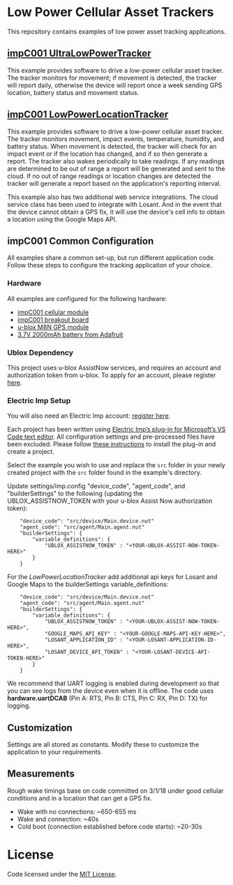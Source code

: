 # Low Power Cellular Asset Trackers #

This repository contains examples of low power asset tracking applications. 

## [impC001 UltraLowPowerTracker](./impC001UltraLowPowerTracker) ##

This example provides software to drive a low-power cellular asset tracker. The tracker monitors for movement; if movement is detected, the tracker will report daily, otherwise the device will report once a week sending GPS location, battery status and movement status.

## [impC001 LowPowerLocationTracker](./impC001LowPowerLocationTracker) ##

This example provides software to drive a low-power cellular asset tracker. The tracker monitors movement, impact events, temperature, humidity, and battery status. When movement is detected, the tracker will check for an impact event or if the location has changed, and if so then generate a report. The tracker also wakes periodically to take readings. If any readings are determined to be out of range a report will be generated and sent to the cloud. If no out of range readings or location changes are detected the tracker will generate a report based on the application's reporting interval. 

This example also has two additional web service integrations. The cloud service class has been used to integrate with Losant. And in the event that the device cannot obtain a GPS fix, it will use the device's cell info to obtain a location using the Google Maps API.

## impC001 Common Configuration ##

All examples share a common set-up, but run different application code. Follow these steps to configure the tracking application of your choice.

### Hardware ###

All examples are configured for the following hardware:

- [impC001 cellular module](https://developer.electricimp.com/hardware/imp/datasheets#impc001)
- [impC001 breakout board](https://developer.electricimp.com/hardware/resources/reference-designs/impc001breakout)
- [u-blox M8N GPS module](https://www.u-blox.com/en/product/neo-m8-series)
- [3.7V 2000mAh battery from Adafruit](https://www.adafruit.com/product/2011?gclid=EAIaIQobChMIh7uL6pP83AIVS0sNCh1NNQUsEAQYAiABEgKFA_D_BwE)

### Ublox Dependency ###

This project uses u-blox AssistNow services, and requires an account and authorization token from u-blox. To apply for an account, please register [here](http://www.u-blox.com/services-form.html).

### Electric Imp Setup ###

You will also need an Electric Imp account: [register here](https://developer.electricimp.com/impcentrallaunchpoint).

Each project has been written using [Electric Imp’s plug-in for Microsoft’s VS Code text editor](https://github.com/electricimp/vscode). All configuration settings and pre-processed files have been excluded. Please follow [these instructions](https://github.com/electricimp/vscode#installation) to install the plug-in and create a project.

Select the example you wish to use and replace the `src` folder in your newly created project with the `src` folder found in the example's directory.

Update settings/imp.config "device_code", "agent_code", and "builderSettings" to the following (updating the UBLOX_ASSISTNOW_TOKEN with your u-blox Assist Now authorization token):

```
    "device_code": "src/device/Main.device.nut"
    "agent_code": "src/agent/Main.agent.nut"
    "builderSettings": {
        "variable_definitions": {
            "UBLOX_ASSISTNOW_TOKEN" : "<YOUR-UBLOX-ASSIST-NOW-TOKEN-HERE>"
        }
    }
```

For the *LowPowerLocationTracker* add additional api keys for Losant and Google Maps to the builderSettings variable_definitions: 

```
    "device_code": "src/device/Main.device.nut"
    "agent_code": "src/agent/Main.agent.nut"
    "builderSettings": {
        "variable_definitions": {
            "UBLOX_ASSISTNOW_TOKEN" : "<YOUR-UBLOX-ASSIST-NOW-TOKEN-HERE>", 
            "GOOGLE_MAPS_API_KEY" : "<YOUR-GOOGLE-MAPS-API-KEY-HERE>",
            "LOSANT_APPLICATION_ID" : "<YOUR-LOSANT-APPLICATION-ID-HERE>",
            "LOSANT_DEVICE_API_TOKEN" : "<YOUR-LOSANT-DEVICE-API-TOKEN-HERE>"
        }
    }
```

We recommend that UART logging is enabled during development so that you can see logs from the device even when it is offline. The code uses **hardware.uartDCAB** (Pin A: RTS, Pin B: CTS, Pin C: RX, Pin D: TX) for logging.

## Customization ##

Settings are all stored as constants. Modify these to customize the application to your requirements.

## Measurements ##

Rough wake timings base on code committed on 3/1/18 under good cellular conditions and in a location that can get a GPS fix.

- Wake with no connections: ~650-655 ms
- Wake and connection: ~40s
- Cold boot (connection established before code starts): ~20-30s

# License #

Code licensed under the [MIT License](LICENSE).
